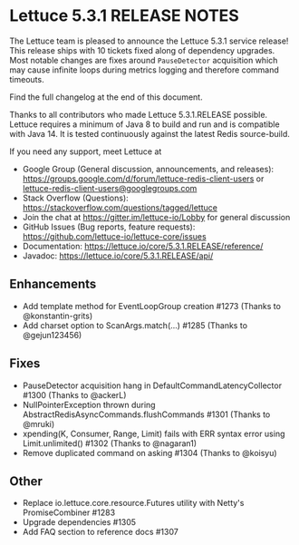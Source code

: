 Lettuce 5.3.1 RELEASE NOTES
===========================

The Lettuce team is pleased to announce the Lettuce 5.3.1 service release! 
This release ships with 10 tickets fixed along of dependency upgrades.
Most notable changes are fixes around `PauseDetector` acquisition which may cause infinite loops during metrics logging and therefore command timeouts.
 
Find the full changelog at the end of this document.

Thanks to all contributors who made Lettuce 5.3.1.RELEASE possible.
Lettuce requires a minimum of Java 8 to build and run and is compatible with Java 14. It is tested continuously against the latest Redis source-build.

If you need any support, meet Lettuce at

* Google Group (General discussion, announcements, and releases): https://groups.google.com/d/forum/lettuce-redis-client-users
or lettuce-redis-client-users@googlegroups.com
* Stack Overflow (Questions): https://stackoverflow.com/questions/tagged/lettuce
* Join the chat at https://gitter.im/lettuce-io/Lobby for general discussion
* GitHub Issues (Bug reports, feature requests): https://github.com/lettuce-io/lettuce-core/issues
* Documentation: https://lettuce.io/core/5.3.1.RELEASE/reference/
* Javadoc: https://lettuce.io/core/5.3.1.RELEASE/api/

Enhancements
------------
* Add template method for EventLoopGroup creation #1273 (Thanks to @konstantin-grits)
* Add charset option to ScanArgs.match(…) #1285 (Thanks to @gejun123456)

Fixes
-----
* PauseDetector acquisition hang in DefaultCommandLatencyCollector #1300 (Thanks to @ackerL)
* NullPointerException thrown during AbstractRedisAsyncCommands.flushCommands #1301 (Thanks to @mruki)
* xpending(K, Consumer, Range, Limit) fails with ERR syntax error using Limit.unlimited() #1302 (Thanks to @nagaran1)
* Remove duplicated command on asking #1304 (Thanks to @koisyu)

Other
-----
* Replace io.lettuce.core.resource.Futures utility with Netty's PromiseCombiner #1283
* Upgrade dependencies #1305
* Add FAQ section to reference docs #1307
